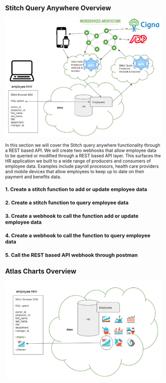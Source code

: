 ## Stitch Query Anywhere Overview
![Diagram](img/restapi.jpg "Diagram")

In this section we will cover the Stitch query anywhere functionality through a REST based API.  We will create two webhooks that allow employee data to be queried or modified through a REST based API layer.  This surfaces the HR application we built to a wide range of producers and consumers of employee data. Examples include payroll processors, health care providers and mobile devices that allow employees to keep up to date on their payment and benefits data.

### 1. Create a stitch function to add or update employee data

### 2. Create a stitch function to query employee data

### 3. Create a webhook to call the function add or update employee data

### 4. Create a webhook to call the function to query employee data

### 5. Call the REST based API webhook through postman

## Atlas Charts Overview
![Diagram](img/atlascharts.jpg "Diagram")

